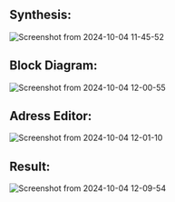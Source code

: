 
## Synthesis:
![Screenshot from 2024-10-04 11-45-52](https://github.com/user-attachments/assets/7e8d8ffa-6ee5-499d-bcfa-a2165f9de0da)
## Block Diagram:
![Screenshot from 2024-10-04 12-00-55](https://github.com/user-attachments/assets/32714825-a7bd-4369-8cf7-415cfb8eb3dd)
## Adress Editor:
![Screenshot from 2024-10-04 12-01-10](https://github.com/user-attachments/assets/327199c2-6711-4d8e-9ead-32fdb616d6cc)
## Result:
![Screenshot from 2024-10-04 12-09-54](https://github.com/user-attachments/assets/34e3cbaf-1c73-4ec8-92ef-e7c4aec85dac)

